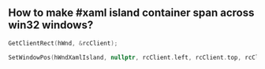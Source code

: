 ## How to make #xaml island container span across win32 windows?

```c++
GetClientRect(hWnd, &rcClient);

SetWindowPos(hWndXamlIsland, nullptr, rcClient.left, rcClient.top, rcClient.right - rcClient.left, rcClient.bottom - rcClient.top, SWP_NOZORDER);
```

